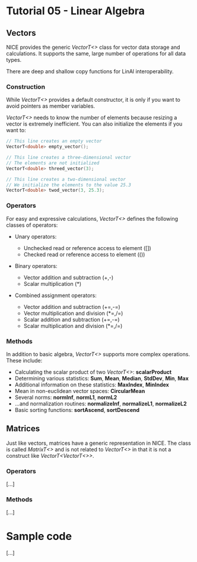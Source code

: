 # Tutorial 05 - Linear Algebra
## Vectors
NICE provides the generic _VectorT<>_ class for vector data storage and
calculations.
It supports the same, large number of operations for all data types.

There are deep and shallow copy functions for LinAl interoperability.

### Construction
While _VectorT<>_ provides a default constructor, it is only if you want
to avoid pointers as member variables.

_VectorT<>_ needs to know the number of elements because resizing a vector is
extremely inefficient. You can also initialize the elements if you want to:

```c++
// This line creates an empty vector
VectorT<double> empty_vector();

// This line creates a three-dimensional vector
// The elements are not initialized
VectorT<double> threed_vector(3);

// This line creates a two-dimensional vector
// We initialize the elements to the value 25.3
VectorT<double> twod_vector(3, 25.3);
```


### Operators
For easy and expressive calculations, _VectorT<>_ defines the following
classes of operators:

* Unary operators:
    - Unchecked read or reference access to element ([])
    - Checked read or reference access to element (())

* Binary operators:
    - Vector addition and subtraction (+,-)
    - Scalar multiplication (\*)

* Combined assignment operators:
    - Vector addition and subtraction (+=,-=)
    - Vector multiplication and division (\*=,/=)
    - Scalar addition and subtraction (+=,-=)
    - Scalar multiplication and division (\*=,/=)

### Methods
In addition to basic algebra, _VectorT<>_ supports more complex operations.
These include:

* Calculating the scalar product of two _VectorT<>_: __scalarProduct__
* Determining various statistics: __Sum__, __Mean__, __Median__, __StdDev__,
  __Min__, __Max__
* Additional information on these statistics: __MaxIndex__, __MinIndex__
* Mean in non-euclidean vector spaces: __CircularMean__
* Several norms: __normInf__, __normL1__, __normL2__
* ...and normalization routines: __normalizeInf__, __normalizeL1__, __normalizeL2__
* Basic sorting functions: __sortAscend__, __sortDescend__

## Matrices
Just like vectors, matrices have a generic representation in NICE.
The class is called _MatrixT<>_ and is not related to _VectorT<>_ in that it
is not a construct like _VectorT<VectorT<>>_.

### Operators
[...]
### Methods
[...]

# Sample code
[...]
